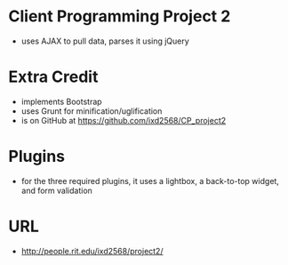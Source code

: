 Client Programming Project 2
============================

- uses AJAX to pull data, parses it using jQuery

Extra Credit
============
- implements Bootstrap
- uses Grunt for minification/uglification
- is on GitHub at https://github.com/ixd2568/CP_project2

Plugins
=======
- for the three required plugins, it uses a lightbox, a back-to-top widget, and form validation

URL
===
- http://people.rit.edu/ixd2568/project2/
